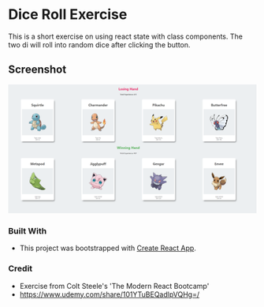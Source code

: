 # Dice Roll Exercise

This is a short exercise on using react state with class components. The two di will roll into random dice after clicking the button.

## Screenshot

![photo-of-game](https://github.com/codewithsrobins1/pokecard-game/blob/master/image/projectImg.PNG?raw=true)

### Built With

* This project was bootstrapped with [Create React App](https://github.com/facebook/create-react-app).

### Credit

* Exercise from Colt Steele's 'The Modern React Bootcamp' 
* https://www.udemy.com/share/101YTuBEQadlpVQHg=/
